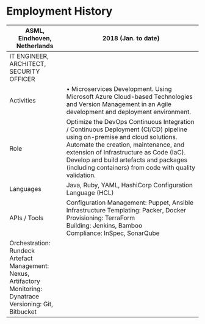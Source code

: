 # Employment History

| ASML, Eindhoven, Netherlands | 2018 (Jan. to date) |
| --- | --- |
| IT ENGINEER, ARCHITECT, SECURITY OFFICER | |
| Activities | • Microservices Development. Using Microsoft Azure Cloud-based Technologies and Version Management in an Agile development and deployment environment. |
| Role | Optimize the DevOps Continuous Integration / Continuous Deployment (CI/CD) pipeline using on-premise and cloud solutions. Automate the creation, maintenance, and extension of Infrastructure as Code (IaC). Develop and build artefacts and packages (including containers) from code with quality validation. |
| Languages | Java, Ruby, YAML, HashiCorp Configuration Language (HCL) |
| APIs / Tools | Configuration Management: Puppet, Ansible<br/>Infrastructure Templating: Packer, Docker<br/>Provisioning: TerraForm<br/>Building: Jenkins, Bamboo<br/>Compliance: InSpec, SonarQube<br/>
Orchestration: Rundeck<br/>Artefact Management: Nexus, Artifactory<br/>Monitoring: Dynatrace<br/>Versioning: Git, Bitbucket |

